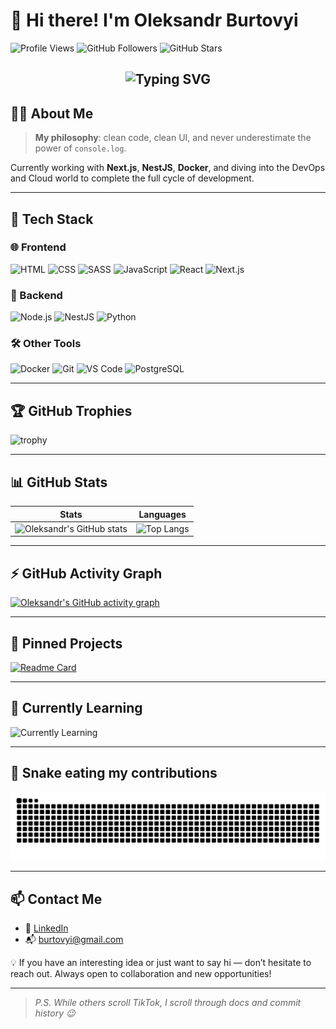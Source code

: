 # 👋 Hi there! I'm Oleksandr Burtovyi

![Profile Views](https://komarev.com/ghpvc/?username=Burtovyi&color=brightgreen)
![GitHub Followers](https://img.shields.io/github/followers/Burtovyi?label=Follow&style=social)
![GitHub Stars](https://img.shields.io/github/stars/Burtovyi?style=social)

<!-- Animated header -->
<h2 align="center">
  <img src="https://readme-typing-svg.demolab.com?font=Fira+Code&size=24&duration=2000&pause=1000&center=true&vCenter=true&width=600&lines=Web+Developer+from+Ukraine+🇺🇦;Former+Lawyer+-+Now+Code+Addict;React+%2B+Next.js+%2B+NestJS+%3D+❤️;Learning+DevOps+and+Clouds" alt="Typing SVG" />
</h2>

## 🧑‍💻 About Me

> **My philosophy**: clean code, clean UI, and never underestimate the power of `console.log`.

Currently working with **Next.js**, **NestJS**, **Docker**, and diving into the DevOps and Cloud world to complete the full cycle of development.

---

## 🚀 Tech Stack

### 🌐 Frontend
![HTML](https://img.shields.io/badge/HTML5-E34F26?style=for-the-badge&logo=html5&logoColor=white)
![CSS](https://img.shields.io/badge/CSS3-1572B6?style=for-the-badge&logo=css3&logoColor=white)
![SASS](https://img.shields.io/badge/Sass-CC6699?style=for-the-badge&logo=sass&logoColor=white)
![JavaScript](https://img.shields.io/badge/JavaScript-F7DF1E?style=for-the-badge&logo=javascript&logoColor=black)
![React](https://img.shields.io/badge/React-20232A?style=for-the-badge&logo=react&logoColor=61DAFB)
![Next.js](https://img.shields.io/badge/Next.js-000000?style=for-the-badge&logo=next.js&logoColor=white)

### 🔧 Backend
![Node.js](https://img.shields.io/badge/Node.js-339933?style=for-the-badge&logo=node.js&logoColor=white)
![NestJS](https://img.shields.io/badge/NestJS-E0234E?style=for-the-badge&logo=nestjs&logoColor=white)
![Python](https://img.shields.io/badge/Python-3776AB?style=for-the-badge&logo=python&logoColor=white)

### 🛠 Other Tools
![Docker](https://img.shields.io/badge/Docker-2496ED?style=for-the-badge&logo=docker&logoColor=white)
![Git](https://img.shields.io/badge/Git-F05032?style=for-the-badge&logo=git&logoColor=white)
![VS Code](https://img.shields.io/badge/VSCode-007ACC?style=for-the-badge&logo=visual-studio-code&logoColor=white)
![PostgreSQL](https://img.shields.io/badge/PostgreSQL-4169E1?style=for-the-badge&logo=postgresql&logoColor=white)

---

## 🏆 GitHub Trophies

![trophy](https://github-profile-trophy.vercel.app/?username=Burtovyi&theme=radical&margin-w=10&margin-h=10&no-frame=true)

---

## 📊 GitHub Stats

| Stats | Languages |
|------------|----------|
| ![Oleksandr's GitHub stats](https://github-readme-stats.vercel.app/api?username=Burtovyi&show_icons=true&theme=radical&hide=issues) | ![Top Langs](https://github-readme-stats.vercel.app/api/top-langs/?username=Burtovyi&layout=compact&theme=radical) |

---

## ⚡ GitHub Activity Graph

[![Oleksandr's GitHub activity graph](https://github-readme-activity-graph.vercel.app/graph?username=Burtovyi&theme=radical)](https://github.com/ashutosh00710/github-readme-activity-graph)

---

## 📌 Pinned Projects

<!-- Replace with your real repo names -->
[![Readme Card](https://github-readme-stats.vercel.app/api/pin/?username=Burtovyi&repo=foodies-front-end&theme=radical)](https://github.com/Burtovyi/foodies-front-end)

---

## 🎯 Currently Learning

![Currently Learning](https://img.shields.io/badge/Learning-DevOps-blue?style=flat-square&logo=github)

---

## 🐍 Snake eating my contributions

![snake gif](https://github.com/Burtovyi/Burtovyi/blob/output/github-contribution-grid-snake.svg)

---

## 📫 Contact Me

- 💼 [LinkedIn](https://www.linkedin.com/in/oleksandr-burtovyi/)
- 📬 burtovyi@gmail.com

💡 If you have an interesting idea or just want to say hi — don’t hesitate to reach out. Always open to collaboration and new opportunities!

---

> _P.S. While others scroll TikTok, I scroll through docs and commit history 😉_
